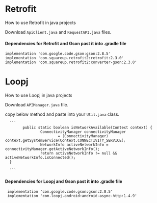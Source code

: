 # Retrofit
How to use Retrofit in java projects
   
   Download `ApiClient.java` and `RequestAPI.java` files.
   #### Dependencies for Retrofit and Gson past it into .gradle file
    implementation 'com.google.code.gson:gson:2.8.5'
    implementation 'com.squareup.retrofit2:retrofit:2.3.0'
    implementation 'com.squareup.retrofit2:converter-gson:2.3.0'


# Loopj
How to use Loopj in java projects

Download `APIManager.java` file.

copy below method and paste into your `Util.java` class.

      ``` 
            public static boolean isNetworkAvailable(Context context) {
                    ConnectivityManager connectivityManager
                            = (ConnectivityManager) context.getSystemService(Context.CONNECTIVITY_SERVICE);
                    NetworkInfo activeNetworkInfo = connectivityManager.getActiveNetworkInfo();
                    return activeNetworkInfo != null && activeNetworkInfo.isConnected();
      } 
      
      ```
 

#### Dependencies for Loopj and Gson past it into .gradle file
     implementation 'com.google.code.gson:gson:2.8.5'
     implementation 'com.loopj.android:android-async-http:1.4.9'
